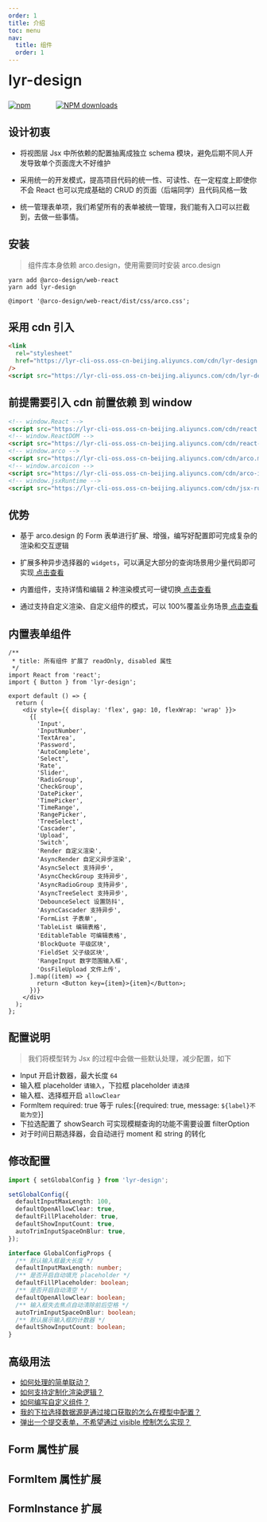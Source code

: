```yaml
---
order: 1
title: 介绍
toc: menu
nav:
  title: 组件
  order: 1
---
```


<div style="display:flex;align-items:center;margin-bottom:24px">
  <span style="font-size:30px;font-weight:600;display:inline-block;">lyr-design</span>
</div>
<p style="display:flex;justify-content:space-between;width:220px">
  <a href="https://npmmirror.com/package/lyr-design">
    <img alt="npm" src="https://center.yunliang.cloud/npm/version?package=lyr-design">
  </a>
  <a href="https://npmmirror.com/package/lyr-design">
    <img alt="NPM downloads" src="https://center.yunliang.cloud/npm/downloads?package=lyr-design">
  </a>
</p>

## 设计初衷

<Alert>

- 将视图层 Jsx 中所依赖的配置抽离成独立 schema 模块，避免后期不同人开发导致单个页面庞大不好维护

- 采用统一的开发模式，提高项目代码的统一性、可读性、在一定程度上即使你不会 React 也可以完成基础的 CRUD 的页面（后端同学）且代码风格一致

- 统一管理表单项，我们希望所有的表单被统一管理，我们能有入口可以拦截到，去做一些事情。

</Alert>

## 安装

> 组件库本身依赖 arco.design，使用需要同时安装 arco.design

```shell
yarn add @arco-design/web-react
yarn add lyr-design
```

```less
@import '@arco-design/web-react/dist/css/arco.css';
```

## 采用 cdn 引入

```html
<link
  rel="stylesheet"
  href="https://lyr-cli-oss.oss-cn-beijing.aliyuncs.com/cdn/lyr-design.min.css"
/>
<script src="https://lyr-cli-oss.oss-cn-beijing.aliyuncs.com/cdn/lyr-design.min.js"></script>
```

## 前提需要引入 cdn 前置依赖 到 window

```html
<!-- window.React -->
<script src="https://lyr-cli-oss.oss-cn-beijing.aliyuncs.com/cdn/react.production.min.js"></script>
<!-- window.ReactDOM -->
<script src="https://lyr-cli-oss.oss-cn-beijing.aliyuncs.com/cdn/react-dom.production.min.js"></script>
<!-- window.arco -->
<script src="https://lyr-cli-oss.oss-cn-beijing.aliyuncs.com/cdn/arco.min.js"></script>
<!-- window.arcoicon -->
<script src="https://lyr-cli-oss.oss-cn-beijing.aliyuncs.com/cdn/arco-icon.min.js"></script>
<!-- window.jsxRuntime -->
<script src="https://lyr-cli-oss.oss-cn-beijing.aliyuncs.com/cdn/jsx-runtime.polyfill.js"></script>
```

## 优势

<Alert type="success">

- 基于 arco.design 的 Form 表单进行扩展、增强，编写好配置即可完成复杂的渲染和交互逻辑

- 扩展多种异步选择器的 `widgets`，可以满足大部分的查询场景用少量代码即可实现[ 点击查看](/components/form-advance#使用异步的-options)

- 内置组件，支持详情和编辑 2 种渲染模式可一键切换[ 点击查看](/components/form-base#使用-disabledreadonly)

- 通过支持自定义渲染、自定义组件的模式，可以 100%覆盖业务场景[ 点击查看](/components/form-advance#使用自定义渲染)

</Alert>

## 内置表单组件

```tsx
/**
 * title: 所有组件 扩展了 readOnly, disabled 属性
 */
import React from 'react';
import { Button } from 'lyr-design';

export default () => {
  return (
    <div style={{ display: 'flex', gap: 10, flexWrap: 'wrap' }}>
      {[
        'Input',
        'InputNumber',
        'TextArea',
        'Password',
        'AutoComplete',
        'Select',
        'Rate',
        'Slider',
        'RadioGroup',
        'CheckGroup',
        'DatePicker',
        'TimePicker',
        'TimeRange',
        'RangePicker',
        'TreeSelect',
        'Cascader',
        'Upload',
        'Switch',
        'Render 自定义渲染',
        'AsyncRender 自定义异步渲染',
        'AsyncSelect 支持异步',
        'AsyncCheckGroup 支持异步',
        'AsyncRadioGroup 支持异步',
        'AsyncTreeSelect 支持异步',
        'DebounceSelect 设置防抖',
        'AsyncCascader 支持异步',
        'FormList 子表单',
        'TableList 编辑表格',
        'EditableTable 可编辑表格',
        'BlockQuote 平级区块',
        'FieldSet 父子级区块',
        'RangeInput 数字范围输入框',
        'OssFileUpload 文件上传',
      ].map((item) => {
        return <Button key={item}>{item}</Button>;
      })}
    </div>
  );
};
```

## 配置说明

> 我们将模型转为 Jsx 的过程中会做一些默认处理，减少配置，如下

- Input 开启计数器，最大长度 `64`
- 输入框 placeholder `请输入`，下拉框 placeholder `请选择`
- 输入框、选择框开启 `allowClear`
- FormItem required: true 等于 rules:[{required: true, message: `${label}不能为空`}]
- 下拉选配置了 showSearch 可实现模糊查询的功能不需要设置 filterOption
- 对于时间日期选择器，会自动进行 moment 和 string 的转化

## 修改配置

```ts
import { setGlobalConfig } from 'lyr-design';

setGlobalConfig({
  defaultInputMaxLength: 100,
  defaultOpenAllowClear: true,
  defaultFillPlaceholder: true,
  defaultShowInputCount: true,
  autoTrimInputSpaceOnBlur: true,
});

interface GlobalConfigProps {
  /** 默认输入框最大长度 */
  defaultInputMaxLength: number;
  /** 是否开启自动填充 placeholder */
  defaultFillPlaceholder: boolean;
  /** 是否开启自动清空 */
  defaultOpenAllowClear: boolean;
  /** 输入框失去焦点自动清除前后空格 */
  autoTrimInputSpaceOnBlur: boolean;
  /** 默认展示输入框的计数器 */
  defaultShowInputCount: boolean;
}
```

## 高级用法

- [如何处理的简单联动？](/components/form-advance#使用-effect-实现联动交互)
- [如何支持定制化渲染逻辑？](/components/form-advance#使用自定义渲染)
- [如何编写自定义组件？](/components/form-advance#使用自定义组件采用-widgets-实现)
- [我的下拉选择数据源是通过接口获取的怎么在模型中配置？](/components/form-advance#使用异步的-options)
- [弹出一个提交表单，不希望通过 visible 控制怎么实现？](/components/create-modal)

## Form 属性扩展

<API src="../../src/form/index.tsx" hideTitle></API>

## FormItem 属性扩展

<API src="../../src/form/type.item.tsx" hideTitle></API>

## FormInstance 扩展

<API src="../../src/form/type.instance.tsx" hideTitle></API>
